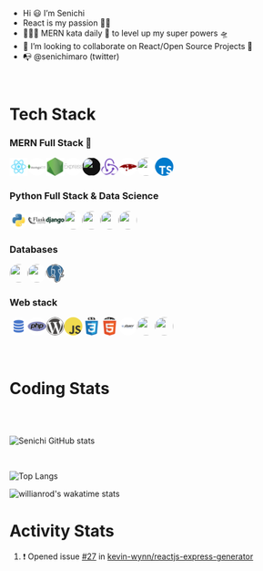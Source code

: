 - Hi 😃 I’m Senichi
- React is my passion 👨‍💻
- 👨🏽‍🚀 MERN kata daily ‍🚀 to level up my super powers 🛸
- 📡 I’m looking to collaborate on React/Open Source Projects 💾
- 📭 @senichimaro (twitter)
<!-- - 📫 How to reach me github message -->


<br />


# Tech Stack


### MERN Full Stack 💙
<img align="left" height="32" width="32" src="https://raw.githubusercontent.com/github/explore/80688e429a7d4ef2fca1e82350fe8e3517d3494d/topics/react/react.png" />
<img align="left" style="border-radius:25px;" height="32" width="32" src="https://raw.githubusercontent.com/github/explore/80688e429a7d4ef2fca1e82350fe8e3517d3494d/topics/mongodb/mongodb.png" />
<img align="left" height="32" width="32" src="https://raw.githubusercontent.com/github/explore/80688e429a7d4ef2fca1e82350fe8e3517d3494d/topics/nodejs/nodejs.png" />
<img align="left" style="border-radius:25px;" height="32" width="32" src="https://raw.githubusercontent.com/github/explore/80688e429a7d4ef2fca1e82350fe8e3517d3494d/topics/express/express.png" />
<img align="left" style="border-radius:25px;background:#111;" height="32" width="32" src="https://avatars.githubusercontent.com/u/32372333?s=200&v=4" />
<img align="left" style="border-radius:25px;" height="32" width="32" src="https://raw.githubusercontent.com/github/explore/80688e429a7d4ef2fca1e82350fe8e3517d3494d/topics/redux/redux.png" />
<img align="left" style="border-radius:25px;background:#fff;" height="32" width="32" src="https://raw.githubusercontent.com/github/explore/80688e429a7d4ef2fca1e82350fe8e3517d3494d/topics/mongoose/mongoose.png" />
<img align="left" style="border-radius:25px;background:#fff;" height="32" width="32" src="https://avatars.githubusercontent.com/u/53986236?s=200&v=4" />
<img align="left" style="border-radius:25px;background:#fff;" height="32" width="32" src="https://raw.githubusercontent.com/github/explore/80688e429a7d4ef2fca1e82350fe8e3517d3494d/topics/typescript/typescript.png" />

<br />
<br />

### Python Full Stack & Data Science
<img align="left" style="border-radius:25px;" height="32" width="32" src="https://raw.githubusercontent.com/github/explore/80688e429a7d4ef2fca1e82350fe8e3517d3494d/topics/python/python.png" />
<img align="left" style="border-radius:25px;background:#fff;" height="32" width="32" src="https://raw.githubusercontent.com/github/explore/80688e429a7d4ef2fca1e82350fe8e3517d3494d/topics/flask/flask.png" />
<img align="left" style="border-radius:25px;" height="32" width="32" src="https://raw.githubusercontent.com/github/explore/80688e429a7d4ef2fca1e82350fe8e3517d3494d/topics/django/django.png" />
<img align="left" style="border-radius:25px;background:#fff;" height="32" width="32" src="https://avatars.githubusercontent.com/u/21206976?s=200&v=4" />
<img align="left" style="border-radius:25px;" height="32" width="32" src="https://avatars.githubusercontent.com/u/288276?s=200&v=4" />
<img align="left" style="border-radius:25px;" height="32" width="32" src="https://avatars.githubusercontent.com/u/215947?s=200&v=4" />
<img align="left" style="border-radius:25px;" height="32" width="32" src="https://avatars.githubusercontent.com/u/6043126?s=200&v=4" />

<br />
<br />

### Databases
<img align="left" style="border-radius:25px;" height="32" width="32" src="https://avatars.githubusercontent.com/u/2452804?s=200&v=4" />
<img align="left" style="border-radius:25px;background:#fff;" height="32" width="32" src="https://avatars.githubusercontent.com/u/4739304?s=200&v=4" />
<img align="left" style="border-radius:25px;background:#fff;" height="32" width="32" src="https://raw.githubusercontent.com/github/explore/80688e429a7d4ef2fca1e82350fe8e3517d3494d/topics/postgresql/postgresql.png" />

<br />
<br />

### Web stack
<img align="left" style="border-radius:25px;" height="32" width="32" src="https://raw.githubusercontent.com/github/explore/80688e429a7d4ef2fca1e82350fe8e3517d3494d/topics/sql/sql.png" />
<img align="left" style="border-radius:25px;background:#fff;" height="32" width="32" src="https://raw.githubusercontent.com/github/explore/ccc16358ac4530c6a69b1b80c7223cd2744dea83/topics/php/php.png" />
<img align="left" style="border-radius:25px;background:#fff;" height="32" width="32" src="https://raw.githubusercontent.com/github/explore/80688e429a7d4ef2fca1e82350fe8e3517d3494d/topics/wordpress/wordpress.png" />
<img align="left" style="border-radius:25px;" height="32" width="32" src="https://raw.githubusercontent.com/github/explore/80688e429a7d4ef2fca1e82350fe8e3517d3494d/topics/javascript/javascript.png" />
<img align="left" style="border-radius:25px;" height="32" width="32" src="https://raw.githubusercontent.com/github/explore/80688e429a7d4ef2fca1e82350fe8e3517d3494d/topics/css/css.png" />
<img align="left" style="border-radius:25px;" height="32" width="32" src="https://raw.githubusercontent.com/github/explore/80688e429a7d4ef2fca1e82350fe8e3517d3494d/topics/html/html.png" />
<img align="left" style="border-radius:25px;" height="32" width="32" src="https://raw.githubusercontent.com/github/explore/80688e429a7d4ef2fca1e82350fe8e3517d3494d/topics/jquery/jquery.png" />
<img align="left" style="border-radius:25px;" height="32" width="32" src="https://avatars.githubusercontent.com/u/3863375?s=200&v=4" />
<img align="left" style="border-radius:25px;" height="32" width="32" src="https://avatars.githubusercontent.com/u/9338635?s=200&v=4" />


<br />
<br />
<br />
<br />


# Coding Stats
<br />
<br />


![Senichi GitHub stats](https://github-readme-stats-flame-three.vercel.app/api?username=senichimaro&show_icons=true&theme=algolia&count_private=true)

<br />

![Top Langs](https://github-readme-stats-flame-three.vercel.app/api/top-langs/?username=senichimaro&layout=compact&theme=gotham&count_private=true)


![willianrod's wakatime stats](https://github-readme-stats-flame-three.vercel.app/api/wakatime?senichi&theme=gotham&count_private=true)


# Activity Stats

<!--START_SECTION:activity-->
1. ❗️ Opened issue [#27](https://github.com/kevin-wynn/reactjs-express-generator/issues/27) in [kevin-wynn/reactjs-express-generator](https://github.com/kevin-wynn/reactjs-express-generator)
<!--END_SECTION:activity-->












<!---
I'm currently enrroled in Udacity ✨ Full Stack ✨ Nanodegree.
🤯 Looking for awesome projects to collab...
--->
